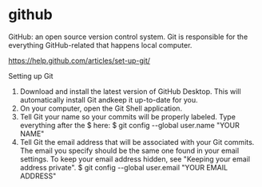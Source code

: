 # github
GitHub: an open source version control system. Git is responsible for the everything GitHub-related that happens local computer.

https://help.github.com/articles/set-up-git/

 
Setting up Git
1.	Download and install the latest version of GitHub Desktop. This will automatically install Git andkeep it up-to-date for you.
2.	On your computer, open the Git Shell application.
3.	Tell Git your name so your commits will be properly labeled. Type everything after the $ here:
	$ git config --global user.name "YOUR NAME"
4.	Tell Git the email address that will be associated with your Git commits. The email you specify should be the same one found in your email settings. To keep your email address hidden, see "Keeping your email address private".
	$ git config --global user.email "YOUR EMAIL ADDRESS"
